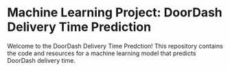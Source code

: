 # Machine Learning Project: DoorDash Delivery Time Prediction

Welcome to the DoorDash Delivery Time Predction! This repository contains the code and resources for a machine learning model that predicts DoorDash delivery time.
